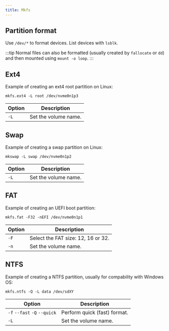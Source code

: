 ```yaml
---
title: Mkfs
---
```


## Partition format

Use `/dev/*` to format devices.
List devices with `lsblk`.

:::tip
Normal files can also be formatted
(usually created by `fallocate` or `dd`)
and then mounted using `mount -o loop`.
:::

## Ext4

Example of creating an ext4 root partition on Linux:

```shell
mkfs.ext4 -L root /dev/nvme0n1p3
```

| Option | Description          |
| ------ | -------------------- |
| `-L`   | Set the volume name. |

## Swap

Example of creating a swap partition on Linux:

```shell
mkswap -L swap /dev/nvme0n1p2
```

| Option | Description          |
| ------ | -------------------- |
| `-L`   | Set the volume name. |

## FAT

Example of creating an UEFI boot partition:

```shell
mkfs.fat -F32 -nEFI /dev/nvme0n1p1
```

| Option | Description                        |
| ------ | ---------------------------------- |
| `-F`   | Select the FAT size: 12, 16 or 32. |
| `-n`   | Set the volume name.               |

## NTFS

Example of creating a NTFS partition,
usually for compability with Windows OS:

```shell
mkfs.ntfs -Q -L data /dev/sdXY
```

| Option                       | Description                  |
| ---------------------------- | ---------------------------- |
| `-f` `--fast` `-Q` `--quick` | Perform quick (fast) format. |
| `-L`                         | Set the volume name.         |
